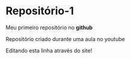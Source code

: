 # Repositório-1
 Meu primeiro repositório no **github**

 Repositório criado durante uma aula no youtube

 Editando esta linha através do site!

